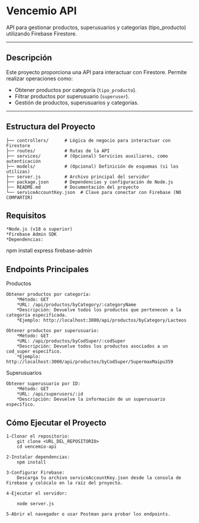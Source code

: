 # **Vencemio API**

API para gestionar productos, superusuarios y categorías (tipo_producto) utilizando Firebase Firestore.

---

## **Descripción**

Este proyecto proporciona una API para interactuar con Firestore. Permite realizar operaciones como:
- Obtener productos por categoría (`tipo_producto`).
- Filtrar productos por superusuario (`superuser`).
- Gestión de productos, superusuarios y categorías.

---

## **Estructura del Proyecto**

```plaintext
├── controllers/      # Lógica de negocio para interactuar con Firestore
├── routes/           # Rutas de la API
├── services/         # (Opcional) Servicios auxiliares, como autenticación
├── models/           # (Opcional) Definición de esquemas (si los utilizas)
├── server.js         # Archivo principal del servidor
├── package.json      # Dependencias y configuración de Node.js
├── README.md         # Documentación del proyecto
└── serviceAccountKey.json  # Clave para conectar con Firebase (NO COMPARTIR)
```

## **Requisitos**
    *Node.js (v18 o superior)
    *Firebase Admin SDK
    *Dependencias:

npm install express firebase-admin

## **Endpoints Principales**
Productos

    Obtener productos por categoría:
        *Método: GET
        *URL: /api/productos/byCategory/:categoryName
        *Descripción: Devuelve todos los productos que pertenecen a la categoría especificada.
        *Ejemplo: http://localhost:3000/api/productos/byCategory/Lacteos

    Obtener productos por superusuario:
        *Método: GET
        *URL: /api/productos/byCodSuper/:codSuper
        *Descripción: Devuelve todos los productos asociados a un cod_super específico.
        *Ejemplo: http://localhost:3000/api/productos/byCodSuper/SupermaxMaipu359

Superusuarios

    Obtener superusuario por ID:
        *Método: GET
        *URL: /api/superusers/:id
        *Descripción: Devuelve la información de un superusuario específico.

## **Cómo Ejecutar el Proyecto**
    1-Clonar el repositorio:
        git clone <URL_DEL_REPOSITORIO>
        cd vencemio-api

    2-Instalar dependencias:
        npm install

    3-Configurar Firebase:
        Descarga tu archivo serviceAccountKey.json desde la consola de Firebase y colócalo en la raíz del proyecto.

    4-Ejecutar el servidor:

        node server.js

    5-Abrir el navegador o usar Postman para probar los endpoints.
